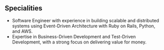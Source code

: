## Specialities

- Software Engineer with experience in building scalable and distributed systems using Event-Driven Architecture with Ruby on Rails, Python, and AWS.
- Expertise in Business-Driven Development and Test-Driven Development, with a strong focus on delivering value for money.
